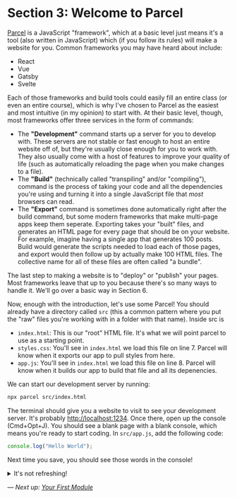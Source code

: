 # Section 3: Welcome to Parcel
[Parcel](https://parceljs.org/) is a JavaScript "framework", which at a basic level just means it's a tool (also written in JavaScript) which (if you follow its rules) will make a website for you. Common frameworks you may have heard about include:
- React
- Vue
- Gatsby
- Svelte

Each of those frameworks and build tools could easily fill an entire class (or even an entire course), which is why I've chosen to Parcel as the easiest and most intuitive (in my opinion) to start with. At their basic level, though, most frameworks offer three services in the form of commands:
- The **"Development"** command starts up a server for you to develop with. These servers are not stable or fast enough to host an entire website off of, but they're usually close enough for you to work with. They also usually come with a host of features to improve your quality of life (such as automatically reloading the page when you make changes to a file).
- The **"Build"** (technically called "transpiling" and/or "compiling"), command is the process of taking your code and all the dependencies you're using and turning it into a single JavaScript file that _most_ browsers can read. 
- The **"Export"** command is sometimes done automatically right after the build command, but some modern frameworks that make multi-page apps keep them seperate. Exporting takes your "built" files, and generates an HTML page for every page that should be on your website. For example, imagine having a single app that generates 100 posts. Build would generate the scripts needed to load each of those pages, and export would then follow up by actually make 100 HTML files. The collective name for all of these files are often called "a bundle".

The last step to making a website is to "deploy" or "publish" your pages. Most frameworks leave that up to you because there's so many ways to handle it. We'll go over a basic way in Section 6.

Now, enough with the introduction, let's use some Parcel! You should already have a directory called `src` (this a common pattern where you put the "raw" files you're working with in a folder with that name). Inside src is
- `index.html`: This is our "root" HTML file. It's what we will point parcel to use as a starting point.
- `styles.css`: You'll see in `index.html` we load this file on line 7. Parcel will know when it exports our app to pull styles from here.
- `app.js`: You'll see in `index.html` we load this file on line 8. Parcel will know when it builds our app to build that file and all its depenencies.

We can start our development server by running:
```bash
npx parcel src/index.html
```

The terminal should give you a website to visit to see your development server. It's probably [http://localhost:1234](http://localhost:1234). Once there, open up the console (Cmd+Opt+J). You should see a blank page with a blank console, which means you're ready to start coding. In `src/app.js`, add the following code:
```javascript
console.log("Hello World");
```

Next time you save, you should see those words in the console!

<details>
    <summary>It's not refreshing!</summary>
    Sometimes your computer will cache old files and when you refresh the page it will be showing the result of old code.
    I'm not sure why Parcel does this, but many other frameworks don't have this problem. To fix this issue, open the 
    Network Tab in your console (use Cmd+Opt+I if your console isn't open). Then check the box "Disable cache".
</details>

*–– Next up: [Your First Module](./4%20– Your%20First%20Module.md)*
